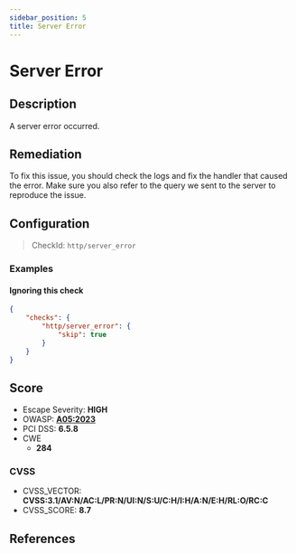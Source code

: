 ```yaml
---
sidebar_position: 5
title: Server Error
---
```


# Server Error

## Description

A server error occurred.

## Remediation

To fix this issue, you should check the logs and fix the handler that caused the error.
Make sure you also refer to the query we sent to the server to reproduce the issue.


## Configuration

> CheckId: `http/server_error`


### Examples


#### Ignoring this check

```json
{
    "checks": {
        "http/server_error": {
            "skip": true
        }
    }
}
```




## Score

- Escape Severity: **<span className="high-severity">HIGH</span>**
- OWASP: **[A05:2023](https://github.com/OWASP/API-Security/blob/master/2023/en/src/0xa5-broken-function-level-authorization.md)**
- PCI DSS: **6.5.8**
- CWE
  - **284**




### CVSS

- CVSS_VECTOR: **CVSS:3.1/AV:N/AC:L/PR:N/UI:N/S:U/C:H/I:H/A:N/E:H/RL:O/RC:C**
- CVSS_SCORE: **8.7**

## References


